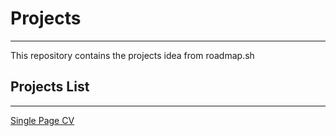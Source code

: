 <h1>Projects</h1>
<hr>
<p>This repository contains the projects idea from roadmap.sh</p>
<h2>Projects List</h2>
<hr>
<a href= "https://roadmap.sh/projects/single-page-cv">Single Page CV</a>



